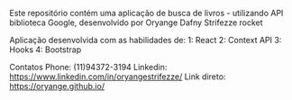 Este repositório contém uma aplicação de busca de livros - utilizando API biblioteca Google, desenvolvido por Oryange Dafny Strifezze rocket

Aplicação desenvolvida com as habilidades de:
 1: React
 2: Context API
 3: Hooks
 4: Bootstrap
 
Contatos
 Phone: (11)94372-3194
 Linkedin: https://www.linkedin.com/in/oryangestrifezze/
 Link direto: https://oryange.github.io/